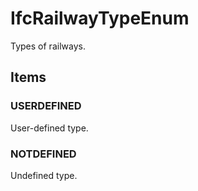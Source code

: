 # IfcRailwayTypeEnum

Types of railways.
<!-- end of short definition -->

## Items

### USERDEFINED
User-defined type.

### NOTDEFINED
Undefined type.

